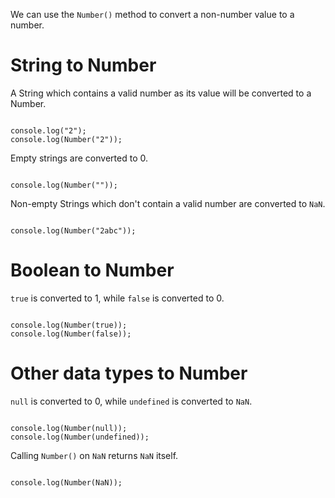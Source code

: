 We can use the `Number()` method to convert a non-number value to a number.

# String to Number

A String which contains a valid number as its value will be converted to a Number.

<Editor lang="javascript">
<code>
console.log("2");
console.log(Number("2"));
</code>
</Editor>

Empty strings are converted to 0.

<Editor lang="javascript">
<code>
console.log(Number(""));
</code>
</Editor>

Non-empty Strings which don't contain a valid number are converted to `NaN`.

<Editor lang="javascript">
<code>
console.log(Number("2abc"));
</code>
</Editor>

# Boolean to Number

`true` is converted to 1, while `false` is converted to 0.

<Editor lang="javascript">
<code>
console.log(Number(true));
console.log(Number(false));
</code>
</Editor>

# Other data types to Number

`null` is converted to 0, while `undefined` is converted to `NaN`.

<Editor lang="javascript">
<code>
console.log(Number(null));
console.log(Number(undefined));
</code>
</Editor>

Calling `Number()` on `NaN` returns `NaN` itself.

<Editor lang="javascript">
<code>
console.log(Number(NaN));
</code>
</Editor>